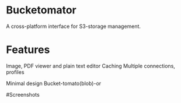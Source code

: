 # Bucketomator
A cross-platform interface for S3-storage management.

# Features
Image, PDF viewer and plain text editor
Caching
Multiple connections, profiles

Minimal design
Bucket-tomato(blob)-or

#Screenshots

